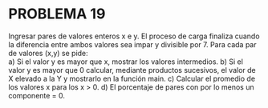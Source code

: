 # PROBLEMA 19

Ingresar pares de valores enteros x e y. El proceso de carga finaliza cuando la diferencia entre 
ambos valores sea impar y divisible por 7. Para cada par de valores (x,y) se pide:   
a) Si el valor y es mayor que x, mostrar los valores intermedios. 
b) Si el valor y es mayor que 0 calcular, mediante productos sucesivos, el valor de X elevado a la 
Y y mostrarlo en la función main. 
c) Calcular el promedio de los valores x para los x > 0. 
d) El porcentaje de pares con por lo menos un componente = 0.